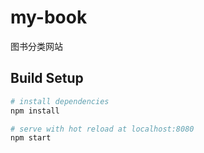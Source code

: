 # my-book
图书分类网站



## Build Setup

``` bash
# install dependencies
npm install

# serve with hot reload at localhost:8080
npm start
